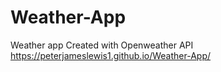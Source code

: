 # Weather-App
Weather app Created with Openweather API
https://peterjameslewis1.github.io/Weather-App/
